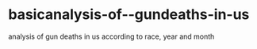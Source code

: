 # basicanalysis-of--gundeaths-in-us
analysis of gun deaths in us according to race, year and month 
